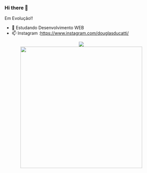 ### Hi there 👋

Em Evolução!! 


<!-- -->



- 🌱 Estudando Desenvolvimento WEB 
- 📫 Instagram :https://www.instagram.com/douglasducatti/

<div align="center">
  <a href="https://github.com/DGCruz">
  <img height="auto"  src="https://github-readme-stats.vercel.app/api?username=DGCruz&show_icons=true&theme=radical&include_all_commits=true&count_private=true"/></br>
    <img height="auto" width="400px" src="https://github-readme-stats.vercel.app/api/top-langs/?username=DGCruz&layout=compact&langs_count=7&theme=radical"/>

</div>


<!--
**DGCruz/DGCruz** is a ✨ _special_ ✨ repository because its `README.md` (this file) appears on your GitHub profile.

Here are some ideas to get you started:

- 🔭 I’m currently working on ...
- 🌱 I’m currently learning ...
- 👯 I’m looking to collaborate on ...
- 🤔 I’m looking for help with ...
- 💬 Ask me about ...
- 📫 How to reach me: ...
- 😄 Pronouns: ...
- ⚡ Fun fact: ...
-->
